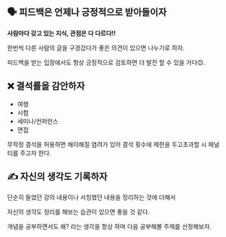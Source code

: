 ## **🗣 피드백은 언제나 긍정적으로 받아들이자**

**사람마다 갖고 있는 지식, 관점은 다 다르다!!**

한번씩 다른 사람의 글을 구경갔다가 좋은 의견이 있으면 나누기로 하자.

피드백을 받는 입장에서도 항상 긍정적으로 검토하면 더 발전 할 수 있을 거다😊.

## **❌ 결석률을 감안하자**

- 여행
- 시험
- 세미나/컨퍼런스
- 면접

무작정 결석을 허용하면 해이해질 염려가 있어 결석 횟수에 제한을 두고초과할 시 페널티를 주고자 한다.

## **✍️ 자신의 생각도 기록하자**

단순히 들었던 강의 내용이나 서칭했던 내용을 정리하는 것에 더해서

자신의 생각도 정리를 해보는 습관이 있으면 좋을 것 같다.

개념을 공부하면서도 왜? 라는 생각을 항상 하며 다음 공부해볼 주제를 선정해보자.

